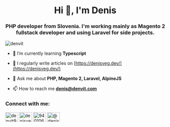 <h1 align="center">Hi 👋, I'm Denis</h1>
<h3 align="center">PHP developer from Slovenia. I'm working mainly as Magento 2 fullstack developer and using Laravel for side projects.</h3>

<p align="left"> <img src="https://komarev.com/ghpvc/?username=denvit&label=Profile%20views&color=0e75b6&style=flat" alt="denvit" /> </p>

- 🌱 I’m currently learning **Typescript**

- 📝 I regularly write articles on [https://denisveg.dev/](https://denisveg.dev/)

- 💬 Ask me about **PHP, Magento 2, Laravel, AlpineJS**

- 📫 How to reach me **denis@denvit.com**

<h3 align="left">Connect with me:</h3>
<p align="left">
<a href="https://twitter.com/denvit91" target="blank"><img align="center" src="https://raw.githubusercontent.com/rahuldkjain/github-profile-readme-generator/master/src/images/icons/Social/twitter.svg" alt="denvit91" height="30" width="40" /></a>
<a href="https://linkedin.com/in/denisveg" target="blank"><img align="center" src="https://raw.githubusercontent.com/rahuldkjain/github-profile-readme-generator/master/src/images/icons/Social/linked-in-alt.svg" alt="denisveg" height="30" width="40" /></a>
<a href="https://stackoverflow.com/users/940106" target="blank"><img align="center" src="https://raw.githubusercontent.com/rahuldkjain/github-profile-readme-generator/master/src/images/icons/Social/stack-overflow.svg" alt="940106" height="30" width="40" /></a>
<a href="https://medium.com/@denisveg" target="blank"><img align="center" src="https://raw.githubusercontent.com/rahuldkjain/github-profile-readme-generator/master/src/images/icons/Social/medium.svg" alt="@denisveg" height="30" width="40" /></a>
</p>
